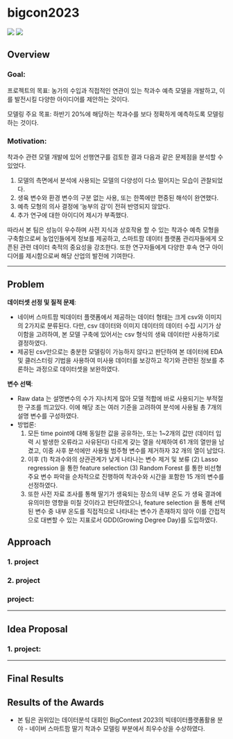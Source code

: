 # bigcon2023

<div>
<img src="https://img.shields.io/badge/PyTorch-EE4C2C?style=for-the-badge&logo=Pytorch&logoColor=white">
<img src="https://img.shields.io/badge/Python-3776AB?style=for-the-badge&logo=Python&logoColor=white">

</div>

## Overview

### Goal:

프로젝트의 목표: 농가의 수입과 직접적인 연관이 있는 착과수 예측 모델을 개발하고, 이를 발전시킬 다양한 아이디어를 제안하는 것이다.

모델링 주요 목표: 하반기 20%에 해당하는 착과수를 보다 정확하게 예측하도록 모델링하는 것이다. 

### Motivation:

착과수 관련 모델 개발에 있어 선행연구를 검토한 결과 다음과 같은 문제점을 분석할 수 있었다. 
1. 모델의 측면에서 분석에 사용되는 모델의 다양성이 다소 떨어지는 모습이 관찰되었다.
2. 생육 변수와 환경 변수의 구분 없는 사용, 또는 한쪽에만 편중된 해석이 완연했다.
3. 예측 모형의 의사 결정에 ’농부의 감’이 전혀 반영되지 않았다.
4. 추가 연구에 대한 아이디어 제시가 부족했다.

따라서 본 팀은 성능이 우수하며 사전 지식과 상호작용 할 수 있는 착과수 예측 모형을 구축함으로써 농업인들에게 정보를 제공하고, 스마트팜 데이터 플랫폼 관리자들에게 오픈된 관련 데이터 축적의 중요성을 강조한다. 또한 연구자들에게 다양한 후속 연구 아이디어를 제시함으로써 해당 산업의 발전에 기여한다.


---

## Problem

**데이터셋 선정 및 질적 문제**: 

- 네이버 스마트팜 빅데이터 플랫폼에서 제공하는 데이터 형태는 크게 csv와 이미지의 2가지로 분류된다. 다만, csv 데이터와 이미지 데이터의 데이터 수집 시기가 상이함을 고려하여, 본 모델 구축에 있어서는 csv 형식의 생육 데이터만 사용하기로 결정하였다.
- 제공된 csv만으로는 충분한 모델링이 가능하지 않다고 판단하여 본 데이터에 EDA 및 클러스터링 기법을 사용하여 미사용 데이터를 보강하고 작기와 관련된 정보를 추론하는 과정으로 데이터셋을 보완하였다.

**변수 선택**:   
- Raw data 는 설명변수의 수가 지나치게 많아 모델 적합에 바로 사용되기는 부적절한 구조를 띄고있다. 이에 해당 조는 여러 기준을 고려하여 분석에 사용될 총 7개의 설명 변수를 구성하였다.
- 방법론:
  1. 모든 time point에 대해 동일한 값을 공유하는, 또는 1~2개의 값만 (데이터 입력 시 발생한 오류라고 사유된다) 다르게 갖는 열을 삭제하여 61 개의 열만을 남겼고, 이중 사후 분석에만 사용될 범주형 변수를 제거하자 32 개의 열이 남았다.
  2. 이후 (1) 착과수와의 상관관계가 낮게 나타나는 변수 제거 및 보류 (2) Lasso regression 을 통한 feature selection (3) Random Forest 를 통한 비선형 주요 변수 파악을 순차적으로 진행하여 착과수와 시간을 포함한 15 개의 변수를 선정하였다.
  3. 또한 사전 자료 조사를 통해 딸기가 생육되는 장소의 내부 온도 가 생육 결과에 유의미한 영향을 미칠 것이라고 판단하였으나, feature selection 을 통해 선택된 변수 중 내부 온도를 직접적으로 나타내는 변수가 존재하지 않아 이를 간접적으로 대변할 수 있는 지표로서 GDD(Growing Degree Day)를 도입하였다.


## Approach

### 1. **project**


### 2. **project**

### **project**:

---

## Idea Proposal


### 1. **project**:


---

## Final Results


## Results of the Awards
- 본 팀은 권위있는 데이터분석 대회인 BigContest 2023의 빅테이터플랫폼활용 분야 - 네이버 스마트팜 딸기 착과수 모델링 부분에서 최우수상을 수상하였다. 
